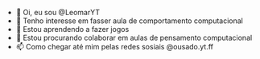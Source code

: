 - 👋 Oi, eu sou @LeomarYT
- 👀 Tenho interesse em fasser aula de comportamento computacional 
- 🌱 Estou aprendendo a fazer jogos
- 💞️ Estou procurando colaborar em aulas de pensamento computacional
- 📫 Como chegar até mim pelas redes sosiais @ousado.yt.ff

<!---
leomarYT/LeomarYT é um repositório ✨ especial ✨ porque seu `README.md` (este arquivo) aparece no seu perfil do GitHub.

Você pode clicar no link Visualizar para dar uma olhada nas suas alterações.
--->

